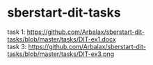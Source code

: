 # sberstart-dit-tasks
task 1: https://github.com/Arbalax/sberstart-dit-tasks/blob/master/tasks/DIT-ex1.docx  
task 3: https://github.com/Arbalax/sberstart-dit-tasks/blob/master/tasks/DIT-ex3.png
